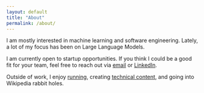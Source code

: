 ```yaml
---
layout: default
title: "About"
permalink: /about/
--- 
```


I am mostly interested in machine learning and software engineering. Lately, a lot of my focus has been on Large Language Models.

I am currently open to startup opportunities. If you think I could be a good fit for your team, feel free to reach out via [email](mailto:kkyars@ualberta.ca) or [LinkedIn](https://www.linkedin.com/in/kyars/).

Outside of work, I enjoy [running](https://www.strava.com/athletes/kyars), creating [technical content](https://www.youtube.com/@neuralkian), and going into Wikipedia rabbit holes.
